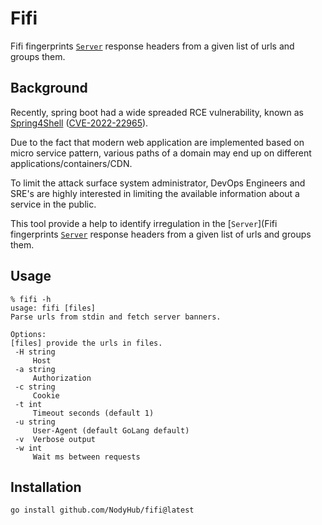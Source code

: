 # Fifi

Fifi fingerprints [`Server`](https://developer.mozilla.org/en-US/docs/Web/HTTP/Headers/Server) response headers from a given list of urls and groups them.

## Background

Recently, spring boot had a wide spreaded RCE vulnerability, known as [Spring4Shell](https://portswigger.net/daily-swig/spring4shell-microsoft-cisa-warn-of-limited-in-the-wild-exploitation) ([CVE-2022-22965](https://cve.mitre.org/cgi-bin/cvename.cgi?name=CVE-2022-22965)).

Due to the fact that modern web application are implemented based on micro service pattern,
various paths of a domain may end up on different applications/containers/CDN.

To limit the attack surface system administrator, DevOps Engineers and SRE's are highly interested in limiting the available information about a service in the public.

This tool provide a help to identify irregulation in the [`Server`](Fifi fingerprints [`Server`](https://developer.mozilla.org/en-US/docs/Web/HTTP/Headers/Server) response headers from a given list of urls and groups them.

## Usage

```
% fifi -h
usage: fifi [files]
Parse urls from stdin and fetch server banners.

Options:
[files] provide the urls in files.
 -H string
     Host
 -a string
     Authorization
 -c string
     Cookie
 -t int
     Timeout seconds (default 1)
 -u string
     User-Agent (default GoLang default)
 -v  Verbose output
 -w int
     Wait ms between requests
```

## Installation

```
go install github.com/NodyHub/fifi@latest
```


